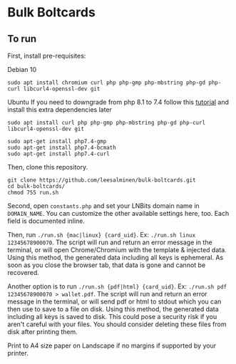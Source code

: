 # Bulk Boltcards

## To run

First, install pre-requisites:

Debian 10

```
sudo apt install chromium curl php php-gmp php-mbstring php-gd php-curl libcurl4-openssl-dev git
```

Ubuntu
If you need to downgrade from php 8.1 to 7.4 follow this [tutorial](https://thecodebeast.com/downgrade-php-8-0-to-7-4-ubuntu-digital-ocean/) and install this extra dependencies later


```
sudo apt install curl php php-gmp php-mbstring php-gd php-curl libcurl4-openssl-dev git
```

```
sudo apt-get install php7.4-gmp 
sudo apt-get install php7.4-bcmath
sudo apt-get install php7.4-curl

```




Then, clone this repository.

```
git clone https://github.com/leesalminen/bulk-boltcards.git
cd bulk-boltcards/
chmod 755 run.sh
```

Second, open `constants.php` and set your LNBits domain name in `DOMAIN_NAME`. You can customize the other available settings here, too. Each field is documented inline.

Then, run `./run.sh {mac|linux} {card_uid}`. Ex: `./run.sh linux 12345678900070`. The script will run and return an error message in the terminal, or will open Chrome/Chromium with the template & injected data. Using this method, the generated data including all keys is ephemeral. As soon as you close the browser tab, that data is gone and cannot be recovered.

Another option is to run `./run.sh {pdf|html} {card_uid}`. Ex: `./run.sh pdf 12345678900070 > wallet.pdf`. The script will run and return an error message in the terminal, or will send pdf or html to stdout which you can then use to save to a file on disk. Using this method, the generated data including all keys is saved to disk. This could pose a security risk if you aren't careful with your files. You should consider deleting these files from disk after printing them.

Print to A4 size paper on Landscape if no margins if supported by your printer. 